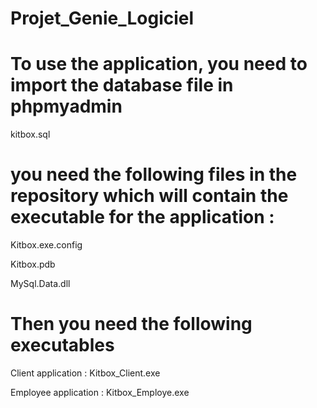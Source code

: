# Projet_Genie_Logiciel

# To use the application, you need to import the database file in phpmyadmin

kitbox.sql

# you need the following files in the repository which will contain the executable for the application :

Kitbox.exe.config

Kitbox.pdb

MySql.Data.dll

# Then you need the following executables

Client application : Kitbox_Client.exe

Employee application : Kitbox_Employe.exe
